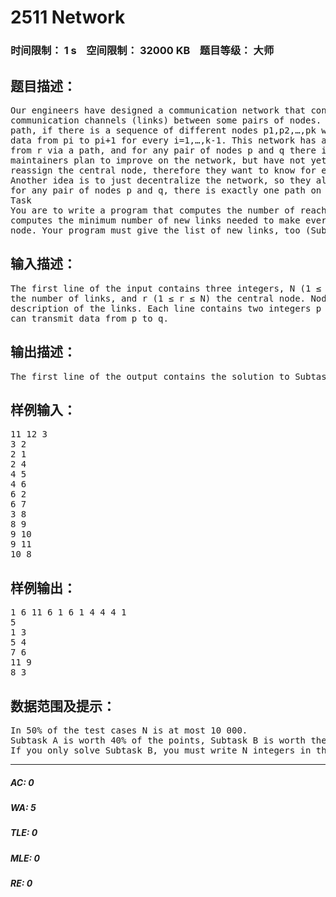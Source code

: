 # 2511 Network   
### 时间限制： 1 s&nbsp;&nbsp;&nbsp;&nbsp;空间限制： 32000 KB&nbsp;&nbsp;&nbsp;&nbsp;题目等级： 大师  
## 题目描述：  

<pre>
Our engineers have designed a communication network that consists of nodes and unidirectional direct   
communication channels (links) between some pairs of nodes. We say that a node q is reachable from node p on a   
path, if there is a sequence of different nodes p1,p2,…,pk with p=p1 and q=pk, such that there is a link that transmits   
data from pi to pi+1 for every i=1,…,k-1. This network has a central node r, such that any other node p can be reached   
from r via a path, and for any pair of nodes p and q there is at most one path on which q can be reached from p. The   
maintainers plan to improve on the network, but have not yet decided how. One idea they are considering is to   
reassign the central node, therefore they want to know for each node how many nodes are reachable from it on a path.   
Another idea is to just decentralize the network, so they also want to know how they could introduce new links so that   
for any pair of nodes p and q, there is exactly one path on which the node q can be reached from p, and vice versa.
Task   
You are to write a program that computes the number of reachable nodes for every node (Subtask A), and also   
computes the minimum number of new links needed to make every node reachable in a unique way from every other   
node. Your program must give the list of new links, too (Subtask B).
</pre>
  
  
## 输入描述：  

<pre>
The first line of the input contains three integers, N (1 ≤ N ≤ 100 000) the number of nodes, M (1 ≤ M ≤ 500 000)  
the number of links, and r (1 ≤ r ≤ N) the central node. Nodes are numbered from 1 to N. The next M lines contain the  
description of the links. Each line contains two integers p and q separated by space, that corresponds to a link, which  
can transmit data from p to q.
</pre>
  
  
## 输出描述：  

<pre>
The first line of the output contains the solution to Subtask A: N integers separated by space, where the ith number is the number of reachable nodes from node i (including i itself). The remaining lines contain the solution for Subtask B: The second line of the output contains one integer K, the minimum number of new links needed to achieve the above property of the network. The next K lines list the new links: each of lines contains two integers u and v separated by space, that corresponds to a new link transmitting data from node u to node v. If there are multiple solutions, your program should output only one; it does not matter which one.
</pre>
  
  
## 样例输入：  

<pre>
11 12 3
3 2 
2 1   
2 4   
4 5   
4 6   
6 2   
6 7   
3 8   
8 9   
9 10   
9 11   
10 8
</pre>
  
  
## 样例输出：  

<pre>
1 6 11 6 1 6 1 4 4 4 1  
5   
1 3   
5 4   
7 6   
11 9   
8 3
</pre>
  
  
## 数据范围及提示：  

<pre>
In 50% of the test cases N is at most 10 000.   
Subtask A is worth 40% of the points, Subtask B is worth the other 60% of the points.   
If you only solve Subtask B, you must write N integers in the first line.
</pre>
  
  
***  

##### AC: 0  
##### WA: 5  
##### TLE: 0  
##### MLE: 0  
##### RE: 0  
